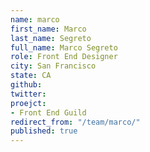 ```yaml
---
name: marco
first_name: Marco
last_name: Segreto
full_name: Marco Segreto
role: Front End Designer
city: San Francisco
state: CA
github: 
twitter: 
proejct:
- Front End Guild
redirect_from: "/team/marco/"
published: true
---
```


